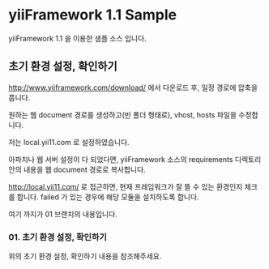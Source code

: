# yiiFramework 1.1 Sample

yiiFramework 1.1 을 이용한 샘플 소스 입니다.

## 초기 환경 설정, 확인하기

http://www.yiiframework.com/download/ 에서 다운로드 후, 일정 경로에 압축을 풉니다.

원하는 웹 document 경로를 생성하고(빈 폴더 형태로), vhost, hosts 파일을 수정합니다.

저는 local.yii11.com 로 설정하였습니다.

아파치나 웹 서버 설정이 다 되었다면, yiiFramework 소스의 requirements 디렉토리 안의 내용을 웹 document 경로로 복사합니다.

http://local.yii11.com/ 로 접근하면, 현재 프레임워크가 잘 뜰 수 있는 환경인지 체크를 합니다. failed 가 있는 경우에 해당 모듈을 설치하도록 합니다.

여기 까지가 01 브랜치의 내용입니다.


### 01. 초기 환경 설정, 확인하기

위의 초기 환경 설정, 확인하기 내용을 참조해주세요.

